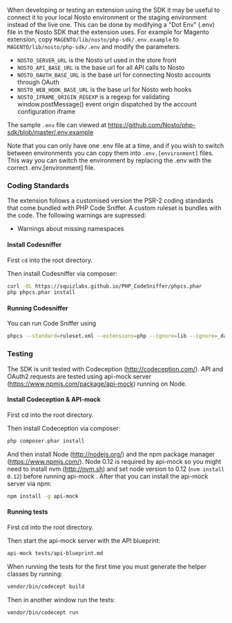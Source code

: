 When developing or testing an extension using the SDK it may be useful to connect it to your local Nosto environment or the staging environment instead of the live one. This can be done by modifying a "Dot Env" (.env) file in the Nosto SDK that the extension uses. For example for Magento extension, copy `MAGENTO/lib/nosto/php-sdk/.env.example` to `MAGENTO/lib/nosto/php-sdk/.env` and modify the parameters.

* `NOSTO_SERVER_URL` is the Nosto url used in the store front 
* `NOSTO_API_BASE_URL` is the base url for all API calls to Nosto
* `NOSTO_OAUTH_BASE_URL` is the base url for connecting Nosto accounts through OAuth
* `NOSTO_WEB_HOOK_BASE_URL` is the base url for Nosto web hooks
* `NOSTO_IFRAME_ORIGIN_REGEXP` is a regexp for validating window.postMessage() event origin dispatched by the account configuration iframe 

The sample `.env` file can viewed at https://github.com/Nosto/php-sdk/blob/master/.env.example

Note that you can only have one .env file at a time, and if you wish to switch between environments you can copy them into `.env.[environment]` files. This way you can switch the environment by replacing the .env with the correct .env.[environment] file.


### Coding Standards

The extension follows a customised version the PSR-2 coding standards that come bundled with PHP Code Sniffer. A custom ruleset is bundles with the code. The following warnings are supressed:

* Warnings about missing namespaces

#### Install Codesniffer

First `cd` into the root directory.

Then install Codesniffer via composer:

```bash
curl -OL https://squizlabs.github.io/PHP_CodeSniffer/phpcs.phar
php phpcs.phar install
```

#### Running Codesniffer

You can run Code Sniffer using 

```bash
phpcs --standard=ruleset.xml --extensions=php --ignore=lib --ignore=_data --ignore=_support --ignore=tests .`
```


### Testing

The SDK is unit tested with Codeception (http://codeception.com/).
API and OAuth2 requests are tested using api-mock server (https://www.npmjs.com/package/api-mock) running on Node.

#### Install Codeception & API-mock

First cd into the root directory.

Then install Codeception via composer:

```bash
php composer.phar install
```

And then install Node (http://nodejs.org/) and the npm package manager (https://www.npmjs.com/). Node 0.12 is required by api-mock so you might need to install nvm (http://nvm.sh) and set node version to 0.12 (```nvm install 0.12```) before running api-mock . After that you can install the api-mock server via npm:

```bash
npm install -g api-mock
```

#### Running tests

First cd into the root directory.

Then start the api-mock server with the API blueprint:

```bash
api-mock tests/api-blueprint.md
```

When running the tests for the first time you must generate the helper classes by running:

```bash
vendor/bin/codecept build
```
Then in another window run the tests:

```bash
vendor/bin/codecept run
```